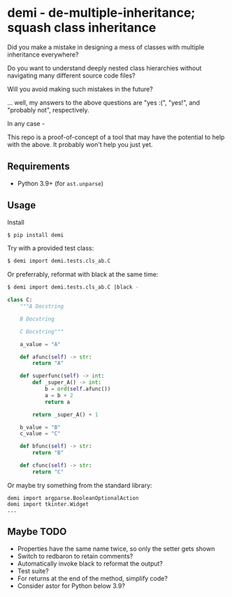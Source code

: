 demi - de-multiple-inheritance; squash class inheritance
========================================================

Did you make a mistake in designing a mess of classes with multiple inheritance
everywhere?

Do you want to understand deeply nested class hierarchies without navigating
many different source code files?

Will you avoid making such mistakes in the future?

... well, my answers to the above questions are "yes :(", "yes!", and "probably
not", respectively.

In any case -

This repo is a proof-of-concept of a tool that may have the potential to help
with the above.  It probably won't help you just yet.

Requirements
------------

* Python 3.9+ (for ``ast.unparse``)

Usage
-----

Install

```bash
$ pip install demi
```

Try with a provided test class:
```bash
$ demi import demi.tests.cls_ab.C
```

Or preferrably, reformat with black at the same time:
```bash
$ demi import demi.tests.cls_ab.C |black -
```

```python
class C:
    """A Docstring

    B Docstring

    C Docstring"""

    a_value = "A"

    def afunc(self) -> str:
        return "A"

    def superfunc(self) -> int:
        def _super_A() -> int:
            b = ord(self.afunc())
            a = b + 2
            return a

        return _super_A() + 1

    b_value = "B"
    c_value = "C"

    def bfunc(self) -> str:
        return "B"

    def cfunc(self) -> str:
        return "C"
```

Or maybe try something from the standard library:
```
demi import argparse.BooleanOptionalAction
demi import tkinter.Widget
...
```

Maybe TODO
----------

* Properties have the same name twice, so only the setter gets shown
* Switch to redbaron to retain comments?
* Automatically invoke black to reformat the output?
* Test suite?
* For returns at the end of the method, simplify code?
* Consider astor for Python below 3.9?
